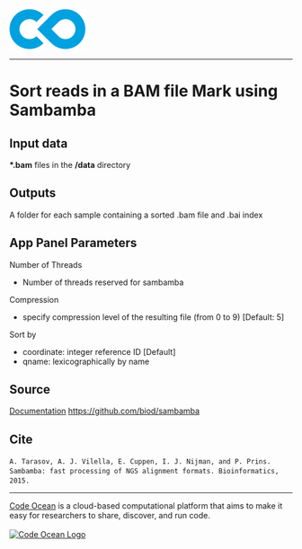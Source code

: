 [![Code Ocean Logo](images/CO_logo_135x72.png)](http://codeocean.com/product)

<hr>

# Sort reads in a BAM file Mark using Sambamba


## Input data

**\*.bam** files in the **/data** directory

## Outputs

A folder for each sample containing a sorted .bam file and .bai index

## App Panel Parameters

Number of Threads
- Number of threads reserved for sambamba


Compression
- specify compression level of the resulting file (from 0 to 9) [Default: 5]

Sort by
- coordinate: integer reference ID [Default]
- qname: lexicographically by name


## Source 

[Documentation](https://lomereiter.github.io/sambamba/docs/sambamba-sort.html)
https://github.com/biod/sambamba

## Cite

```A. Tarasov, A. J. Vilella, E. Cuppen, I. J. Nijman, and P. Prins. Sambamba: fast processing of NGS alignment formats. Bioinformatics, 2015.```

<hr>

[Code Ocean](https://codeocean.com/) is a cloud-based computational platform that aims to make it easy for researchers to share, discover, and run code.<br /><br />
[![Code Ocean Logo](images/CO_logo_68x36.png)](https://www.codeocean.com)
